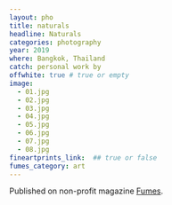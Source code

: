 ```yaml
---
layout: pho
title: naturals
headline: Naturals
categories: photography
year: 2019
where: Bangkok, Thailand
catch: personal work by
offwhite: true # true or empty
image:
  - 01.jpg
  - 02.jpg
  - 03.jpg
  - 04.jpg
  - 05.jpg
  - 06.jpg
  - 07.jpg
  - 08.jpg
fineartprints_link:  ## true or false
fumes_category: art
---
```

Published on non-profit magazine [Fumes](https://fumes.junglestar.org/art/naturals/).
